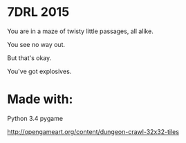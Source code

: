 # 7DRL 2015
You are in a maze of twisty little passages, all alike.

You see no way out.

But that's okay.

You've got explosives.


# Made with:
Python 3.4
pygame

http://opengameart.org/content/dungeon-crawl-32x32-tiles
